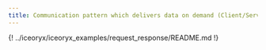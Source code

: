 ```yaml
---
title: Communication pattern which delivers data on demand (Client/Server)
---
```


{! ../iceoryx/iceoryx_examples/request_response/README.md !}
